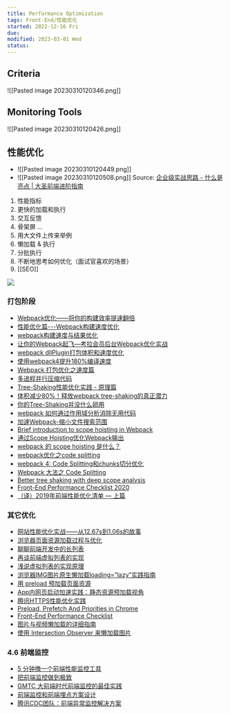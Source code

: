 ```yaml
---
title: Performance Optimization
tags: Front-End/性能优化  
started: 2022-12-16 Fri
due: 
modified: 2023-03-01 Wed
status: 
---
```

## Criteria
![[Pasted image 20230310120346.png]]
## Monitoring Tools
![[Pasted image 20230310120426.png]]
## 性能优化
- ![[Pasted image 20230310120449.png]]
- ![[Pasted image 20230310120508.png]]
Source: [企业级实战思路 - 什么是亮点 | 大圣前端进阶指南](https://shengxinjing.cn/react/arch/01.arch.html)
1. 性能指标
2. 更快的加载和执行
3. 交互反馈
4. 骨架屏 ...
5. 用大文件上传来举例
6. 懒加载 & 执行
7. 分批执行
8. 不断地思考如何优化（面试官喜欢的场景）
9. [[SEO]]

![](https://p3-juejin.byteimg.com/tos-cn-i-k3u1fbpfcp/58082bb8d51e463291a98012efd26c55~tplv-k3u1fbpfcp-zoom-in-crop-mark:4536:0:0:0.awebp)

### 打包阶段

- [Webpack优化——将你的构建效率提速翻倍](https://juejin.cn/post/6844903924806189070 "https://juejin.cn/post/6844903924806189070")
- [性能优化篇---Webpack构建速度优化](https://link.juejin.cn?target=https%3A%2F%2Fsegmentfault.com%2Fa%2F1190000018493260 "https://segmentfault.com/a/1190000018493260")
- [webpack构建速度与结果优化](https://link.juejin.cn?target=https%3A%2F%2Fhuangxsu.com%2F2018%2F08%2F12%2Fwebpack-optimization%2F "https://huangxsu.com/2018/08/12/webpack-optimization/")
- [让你的Webpack起飞—考拉会员后台Webpack优化实战](https://link.juejin.cn?target=https%3A%2F%2Fzhuanlan.zhihu.com%2Fp%2F42465502 "https://zhuanlan.zhihu.com/p/42465502")
- [webpack dllPlugin打包体积和速度优化](https://link.juejin.cn?target=https%3A%2F%2Fzhuanlan.zhihu.com%2Fp%2F39727247 "https://zhuanlan.zhihu.com/p/39727247")
- [使用webpack4提升180%编译速度](https://link.juejin.cn?target=http%3A%2F%2Flouiszhai.github.io%2F2019%2F01%2F04%2Fwebpack4%2F "http://louiszhai.github.io/2019/01/04/webpack4/")
- [Webpack 打包优化之速度篇](https://link.juejin.cn?target=https%3A%2F%2Fwww.jeffjade.com%2F2017%2F08%2F12%2F125-webpack-package-optimization-for-speed%2F "https://www.jeffjade.com/2017/08/12/125-webpack-package-optimization-for-speed/")
- [多进程并行压缩代码](https://link.juejin.cn?target=https%3A%2F%2Fjkfhto.github.io%2F2019-10-17%2Fwebpack%2F%25E5%25A4%259A%25E8%25BF%259B%25E7%25A8%258B%25E5%25B9%25B6%25E8%25A1%258C%25E5%258E%258B%25E7%25BC%25A9%25E4%25BB%25A3%25E7%25A0%2581%2F "https://jkfhto.github.io/2019-10-17/webpack/%E5%A4%9A%E8%BF%9B%E7%A8%8B%E5%B9%B6%E8%A1%8C%E5%8E%8B%E7%BC%A9%E4%BB%A3%E7%A0%81/")
- [Tree-Shaking性能优化实践 - 原理篇](https://juejin.cn/post/6844903544756109319 "https://juejin.cn/post/6844903544756109319")
- [体积减少80%！释放webpack tree-shaking的真正潜力](https://juejin.cn/post/6844903669100445710 "https://juejin.cn/post/6844903669100445710")
- [你的Tree-Shaking并没什么卵用](https://link.juejin.cn?target=https%3A%2F%2Fzhuanlan.zhihu.com%2Fp%2F32831172 "https://zhuanlan.zhihu.com/p/32831172")
- [webpack 如何通过作用域分析消除无用代码](https://link.juejin.cn?target=https%3A%2F%2Fdiverse.space%2F2018%2F05%2Fbetter-tree-shaking-with-scope-analysis "https://diverse.space/2018/05/better-tree-shaking-with-scope-analysis")
- [加速Webpack-缩小文件搜索范围](https://link.juejin.cn?target=https%3A%2F%2Fimweb.io%2Ftopic%2F5a40551ea192c3b460fce335 "https://imweb.io/topic/5a40551ea192c3b460fce335")
- [Brief introduction to scope hoisting in Webpack](https://link.juejin.cn?target=https%3A%2F%2Fmedium.com%2Fwebpack%2Fbrief-introduction-to-scope-hoisting-in-webpack-8435084c171f "https://medium.com/webpack/brief-introduction-to-scope-hoisting-in-webpack-8435084c171f")
- [通过Scope Hoisting优化Webpack输出](https://link.juejin.cn?target=https%3A%2F%2Fimweb.io%2Ftopic%2F5a43064fa192c3b460fce360 "https://imweb.io/topic/5a43064fa192c3b460fce360")
- [webpack 的 scope hoisting 是什么？](https://link.juejin.cn?target=https%3A%2F%2Fssshooter.com%2F2019-02-20-webpack-scope-hoisting%2F "https://ssshooter.com/2019-02-20-webpack-scope-hoisting/")
- [webpack优化之code splitting](https://link.juejin.cn?target=https%3A%2F%2Fsegmentfault.com%2Fa%2F1190000013000463 "https://segmentfault.com/a/1190000013000463")
- [webpack 4: Code Splitting和chunks切分优化](https://juejin.cn/post/6844903922117820423 "https://juejin.cn/post/6844903922117820423")
- [Webpack 大法之 Code Splitting](https://link.juejin.cn?target=https%3A%2F%2Fzhuanlan.zhihu.com%2Fp%2F26710831 "https://zhuanlan.zhihu.com/p/26710831")
- [Better tree shaking with deep scope analysis](https://link.juejin.cn?target=https%3A%2F%2Fmedium.com%2Fwebpack%2Fbetter-tree-shaking-with-deep-scope-analysis-a0b788c0ce77 "https://medium.com/webpack/better-tree-shaking-with-deep-scope-analysis-a0b788c0ce77")
- [Front-End Performance Checklist 2020](https://link.juejin.cn?target=https%3A%2F%2Fwww.smashingmagazine.com%2F2020%2F01%2Ffront-end-performance-checklist-2020-pdf-pages%2F%23top "https://www.smashingmagazine.com/2020/01/front-end-performance-checklist-2020-pdf-pages/#top")
- [（译）2019年前端性能优化清单 — 上篇](https://juejin.cn/post/6844903765682683911 "https://juejin.cn/post/6844903765682683911")

### 其它优化

- [网站性能优化实战——从12.67s到1.06s的故事](https://juejin.cn/post/6844903655330562062 "https://juejin.cn/post/6844903655330562062")
- [浏览器页面资源加载过程与优化](https://juejin.cn/post/6844903545016156174 "https://juejin.cn/post/6844903545016156174")
- [聊聊前端开发中的长列表](https://link.juejin.cn?target=https%3A%2F%2Fzhuanlan.zhihu.com%2Fp%2F26022258 "https://zhuanlan.zhihu.com/p/26022258")
- [再谈前端虚拟列表的实现](https://link.juejin.cn?target=https%3A%2F%2Fzhuanlan.zhihu.com%2Fp%2F34585166 "https://zhuanlan.zhihu.com/p/34585166")
- [浅说虚拟列表的实现原理](https://link.juejin.cn?target=https%3A%2F%2Fgithub.com%2Fdwqs%2Fblog%2Fissues%2F70 "https://github.com/dwqs/blog/issues/70")
- [浏览器IMG图片原生懒加载loading=”lazy”实践指南](https://link.juejin.cn?target=https%3A%2F%2Fwww.zhangxinxu.com%2Fwordpress%2F2019%2F09%2Fnative-img-loading-lazy%2F "https://www.zhangxinxu.com/wordpress/2019/09/native-img-loading-lazy/")
- [用 preload 预加载页面资源](https://juejin.cn/post/6844903562070196237 "https://juejin.cn/post/6844903562070196237")
- [App内网页启动加速实践：静态资源预加载视角](https://link.juejin.cn?target=https%3A%2F%2Fmp.weixin.qq.com%2Fs%3F__biz%3DMzAwNTAzMjcxNg%3D%3D%26mid%3D2651425811%26idx%3D1%26sn%3Df839230a11fa269021c92b510dec47bc%26chksm%3D80dff270b7a87b66abdf73cf9df18efa3e9594c68ab4ca46ba28eb6d3e832969afad031b48fa%26mpshare%3D1%26scene%3D1%26srcid%3D%26sharer_sharetime%3D1569234865992%26sharer_shareid%3D14157f200c2bbcdb4b651ff5559c60ab%26rd2werd%3D1%23wechat_redirect "https://mp.weixin.qq.com/s?__biz=MzAwNTAzMjcxNg==&mid=2651425811&idx=1&sn=f839230a11fa269021c92b510dec47bc&chksm=80dff270b7a87b66abdf73cf9df18efa3e9594c68ab4ca46ba28eb6d3e832969afad031b48fa&mpshare=1&scene=1&srcid=&sharer_sharetime=1569234865992&sharer_shareid=14157f200c2bbcdb4b651ff5559c60ab&rd2werd=1#wechat_redirect")
- [腾讯HTTPS性能优化实践](https://link.juejin.cn?target=https%3A%2F%2Fmp.weixin.qq.com%2Fs%2FV62VYS8KFNKxJxfzMYefrw "https://mp.weixin.qq.com/s/V62VYS8KFNKxJxfzMYefrw")
- [Preload, Prefetch And Priorities in Chrome](https://link.juejin.cn?target=https%3A%2F%2Fmedium.com%2Freloading%2Fpreload-prefetch-and-priorities-in-chrome-776165961bbf "https://medium.com/reloading/preload-prefetch-and-priorities-in-chrome-776165961bbf")
- [Front-End Performance Checklist](https://link.juejin.cn?target=https%3A%2F%2Fgithub.com%2Fthedaviddias%2FFront-End-Performance-Checklist "https://github.com/thedaviddias/Front-End-Performance-Checklist")
- [图片与视频懒加载的详细指南](https://link.juejin.cn?target=https%3A%2F%2Fdevelopers.google.com%2Fweb%2Ffundamentals%2Fperformance%2Flazy-loading-guidance%2Fimages-and-video%2F "https://developers.google.com/web/fundamentals/performance/lazy-loading-guidance/images-and-video/")
- [使用 Intersection Observer 来懒加载图片](https://link.juejin.cn?target=http%3A%2F%2Fdeanhume.com%2Flazy-loading-images-using-intersection-observer%2F "http://deanhume.com/lazy-loading-images-using-intersection-observer/")
### 4.6 前端监控

- [5 分钟撸一个前端性能监控工具](https://juejin.cn/post/6844903662020460552 "https://juejin.cn/post/6844903662020460552")
- [把前端监控做到极致](https://link.juejin.cn?target=https%3A%2F%2Fzhuanlan.zhihu.com%2Fp%2F32262716 "https://zhuanlan.zhihu.com/p/32262716")
- [GMTC 大前端时代前端监控的最佳实践](https://juejin.cn/post/6844903629573324807 "https://juejin.cn/post/6844903629573324807")
- [前端监控和前端埋点方案设计](https://juejin.cn/post/6844903650603565063 "https://juejin.cn/post/6844903650603565063")
- [腾讯CDC团队：前端异常监控解决方案](https://link.juejin.cn?target=https%3A%2F%2Fmp.weixin.qq.com%2Fs%2FW0i-Iu6nqkWttsGZ-RmOqw "https://mp.weixin.qq.com/s/W0i-Iu6nqkWttsGZ-RmOqw")
